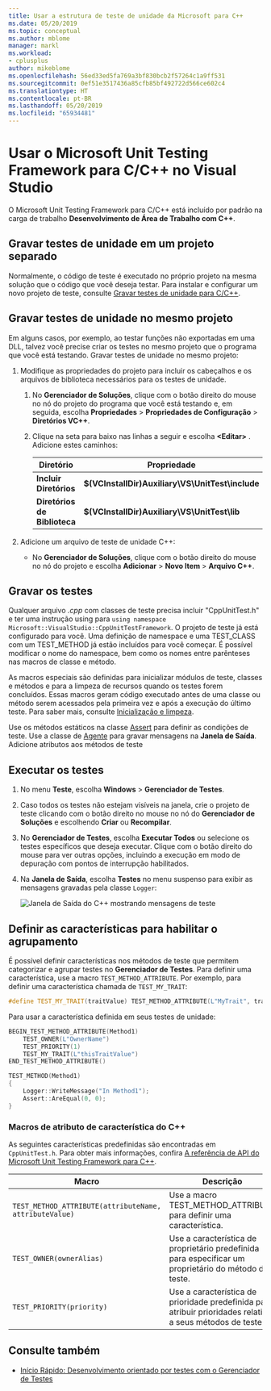 ```yaml
---
title: Usar a estrutura de teste de unidade da Microsoft para C++
ms.date: 05/20/2019
ms.topic: conceptual
ms.author: mblome
manager: markl
ms.workload:
- cplusplus
author: mikeblome
ms.openlocfilehash: 56ed33ed5fa769a3bf830bcb2f57264c1a9ff531
ms.sourcegitcommit: 0ef51e3517436a85cfb85bf492722d566ce602c4
ms.translationtype: HT
ms.contentlocale: pt-BR
ms.lasthandoff: 05/20/2019
ms.locfileid: "65934481"
---
```

# <a name="use-the-microsoft-unit-testing-framework-for-c-in-visual-studio"></a>Usar o Microsoft Unit Testing Framework para C/C++ no Visual Studio

O Microsoft Unit Testing Framework para C/C++ está incluído por padrão na carga de trabalho **Desenvolvimento de Área de Trabalho com C++**.

## <a name="separate_project"></a> Gravar testes de unidade em um projeto separado

Normalmente, o código de teste é executado no próprio projeto na mesma solução que o código que você deseja testar. Para instalar e configurar um novo projeto de teste, consulte [Gravar testes de unidade para C/C++](writing-unit-tests-for-c-cpp.md).

## <a name="same_project"></a> Gravar testes de unidade no mesmo projeto

Em alguns casos, por exemplo, ao testar funções não exportadas em uma DLL, talvez você precise criar os testes no mesmo projeto que o programa que você está testando. Gravar testes de unidade no mesmo projeto:

1. Modifique as propriedades do projeto para incluir os cabeçalhos e os arquivos de biblioteca necessários para os testes de unidade.

   1. No **Gerenciador de Soluções**, clique com o botão direito do mouse no nó do projeto do programa que você está testando e, em seguida, escolha **Propriedades** > **Propriedades de Configuração** > **Diretórios VC++**.

   2. Clique na seta para baixo nas linhas a seguir e escolha **\<Editar>** . Adicione estes caminhos:

      | Diretório | Propriedade |
      |-| - |
      | **Incluir Diretórios** | **$(VCInstallDir)Auxiliary\VS\UnitTest\include** |
      | **Diretórios de Biblioteca** | **$(VCInstallDir)Auxiliary\VS\UnitTest\lib** |

2. Adicione um arquivo de teste de unidade C++:

   - No **Gerenciador de Soluções**, clique com o botão direito do mouse no nó do projeto e escolha **Adicionar** > **Novo Item** > **Arquivo C++**.

## <a name="write-the-tests"></a>Gravar os testes

Qualquer arquivo *.cpp* com classes de teste precisa incluir "CppUnitTest.h" e ter uma instrução using para `using namespace Microsoft::VisualStudio::CppUnitTestFramework`. O projeto de teste já está configurado para você. Uma definição de namespace e uma TEST_CLASS com um TEST_METHOD já estão incluídos para você começar. É possível modificar o nome do namespace, bem como os nomes entre parênteses nas macros de classe e método.

As macros especiais são definidas para inicializar módulos de teste, classes e métodos e para a limpeza de recursos quando os testes forem concluídos. Essas macros geram código executado antes de uma classe ou método serem acessados pela primeira vez e após a execução do último teste. Para saber mais, consulte [Inicialização e limpeza](microsoft-visualstudio-testtools-cppunittestframework-api-reference.md#Initialize_and_cleanup).

Use os métodos estáticos na classe [Assert](microsoft-visualstudio-testtools-cppunittestframework-api-reference.md#general_asserts) para definir as condições de teste. Use a classe de [Agente](microsoft-visualstudio-testtools-cppunittestframework-api-reference.md#logger) para gravar mensagens na **Janela de Saída**. Adicione atributos aos métodos de teste

## <a name="run-the-tests"></a>Executar os testes

1. No menu **Teste**, escolha **Windows** > **Gerenciador de Testes**.

1. Caso todos os testes não estejam visíveis na janela, crie o projeto de teste clicando com o botão direito no mouse no nó do **Gerenciador de Soluções** e escolhendo **Criar** ou **Recompilar**.

1. No **Gerenciador de Testes**, escolha **Executar Todos** ou selecione os testes específicos que deseja executar. Clique com o botão direito do mouse para ver outras opções, incluindo a execução em modo de depuração com pontos de interrupção habilitados.

1. Na **Janela de Saída**, escolha **Testes** no menu suspenso para exibir as mensagens gravadas pela classe `Logger`:

   ![Janela de Saída do C++ mostrando mensagens de teste](media/cpp-test-output-window.png)

## <a name="define-traits-to-enable-grouping"></a>Definir as características para habilitar o agrupamento

É possível definir características nos métodos de teste que permitem categorizar e agrupar testes no **Gerenciador de Testes**. Para definir uma característica, use a macro `TEST_METHOD_ATTRIBUTE`. Por exemplo, para definir uma característica chamada de `TEST_MY_TRAIT`:

```cpp
#define TEST_MY_TRAIT(traitValue) TEST_METHOD_ATTRIBUTE(L"MyTrait", traitValue)
```

 Para usar a característica definida em seus testes de unidade:

```cpp
BEGIN_TEST_METHOD_ATTRIBUTE(Method1)
    TEST_OWNER(L"OwnerName")
    TEST_PRIORITY(1)
    TEST_MY_TRAIT(L"thisTraitValue")
END_TEST_METHOD_ATTRIBUTE()

TEST_METHOD(Method1)
{
    Logger::WriteMessage("In Method1");
    Assert::AreEqual(0, 0);
}
```

### <a name="c-trait-attribute-macros"></a>Macros de atributo de característica do C++

As seguintes características predefinidas são encontradas em `CppUnitTest.h`. Para obter mais informações, confira [A referência de API do Microsoft Unit Testing Framework para C++](microsoft-visualstudio-testtools-cppunittestframework-api-reference.md).

|Macro|Descrição|
|-|-----------------|
|`TEST_METHOD_ATTRIBUTE(attributeName, attributeValue)`|Use a macro TEST_METHOD_ATTRIBUTE para definir uma característica.|
|`TEST_OWNER(ownerAlias)`|Use a característica de proprietário predefinida para especificar um proprietário do método de teste.|
|`TEST_PRIORITY(priority)`|Use a característica de prioridade predefinida para atribuir prioridades relativas a seus métodos de teste.|

## <a name="see-also"></a>Consulte também

- [Início Rápido: Desenvolvimento orientado por testes com o Gerenciador de Testes](../test/quick-start-test-driven-development-with-test-explorer.md)
